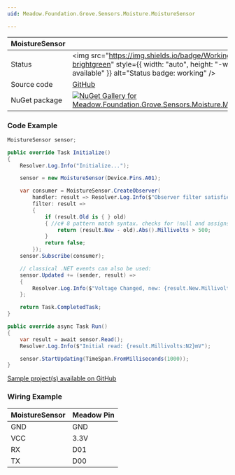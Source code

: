 ```yaml
---
uid: Meadow.Foundation.Grove.Sensors.Moisture.MoistureSensor

---
```


| MoistureSensor | |
|--------|--------|
| Status | <img src="https://img.shields.io/badge/Working-brightgreen" style={{ width: "auto", height: "-webkit-fill-available" }} alt="Status badge: working" /> |
| Source code | [GitHub](https://github.com/WildernessLabs/Meadow.Foundation.Grove/tree/main/Source/MoistureSensor) |
| NuGet package | <a href="https://www.nuget.org/packages/Meadow.Foundation.Grove.Sensors.Moisture.MoistureSensor/" target="_blank"><img src="https://img.shields.io/nuget/v/Meadow.Foundation.Grove.Sensors.Moisture.MoistureSensor.svg?label=Meadow.Foundation.Grove.Sensors.Moisture.MoistureSensor" alt="NuGet Gallery for Meadow.Foundation.Grove.Sensors.Moisture.MoistureSensor" /></a> |

### Code Example

```csharp
MoistureSensor sensor;

public override Task Initialize()
{
    Resolver.Log.Info("Initialize...");

    sensor = new MoistureSensor(Device.Pins.A01);

    var consumer = MoistureSensor.CreateObserver(
        handler: result => Resolver.Log.Info($"Observer filter satisfied: {result.New.Millivolts:N2}mV, old: {result.Old?.Millivolts:N2}mV"),
        filter: result =>
        {
            if (result.Old is { } old)
            { //c# 8 pattern match syntax. checks for !null and assigns var.
                return (result.New - old).Abs().Millivolts > 500;
            }
            return false;
        });
    sensor.Subscribe(consumer);

    // classical .NET events can also be used:
    sensor.Updated += (sender, result) =>
    {
        Resolver.Log.Info($"Voltage Changed, new: {result.New.Millivolts:N2}mV, old: {result.Old?.Millivolts:N2}mV");
    };

    return Task.CompletedTask;
}

public override async Task Run()
{
    var result = await sensor.Read();
    Resolver.Log.Info($"Initial read: {result.Millivolts:N2}mV");

    sensor.StartUpdating(TimeSpan.FromMilliseconds(1000));
}

```

[Sample project(s) available on GitHub](https://github.com/WildernessLabs/Meadow.Foundation.Grove/tree/main/Source/MoistureSensor/Sample/MoistureSensor_Sample)

### Wiring Example

| MoistureSensor | Meadow Pin |
|--------|------------|
| GND    | GND        |
| VCC    | 3.3V       |
| RX     | D01        |
| TX     | D00        |

